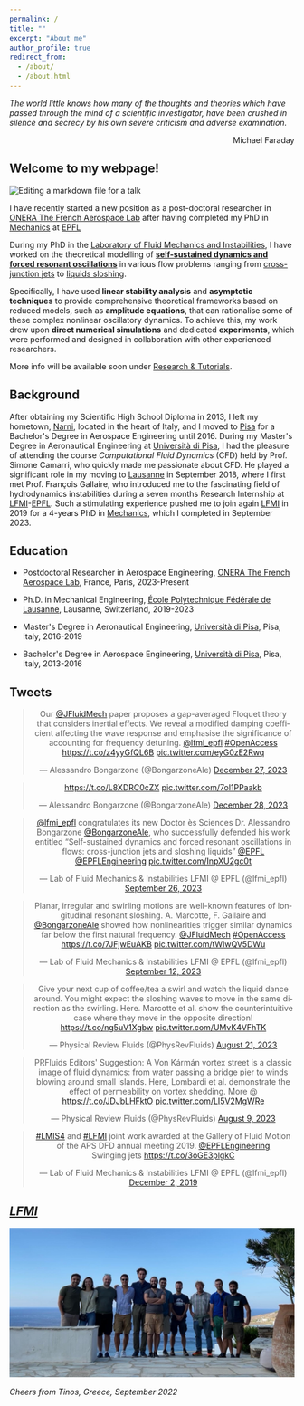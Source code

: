 ```yaml
---
permalink: /
title: ""
excerpt: "About me"
author_profile: true
redirect_from: 
  - /about/
  - /about.html
---
```


_The world little knows how many of the thoughts and theories which have passed through the mind of a scientific investigator, have been crushed in silence and secrecy by his own severe criticism and adverse examination._

<p style="text-align: right;">Michael Faraday</p>


Welcome to my webpage! 
------
![Editing a markdown file for a talk](/images/COVER_BANNER_3-min.jpg)

I have recently started a new position as a post-doctoral researcher in [ONERA The French Aerospace Lab](https://www.onera.fr/en) after having completed my PhD in [Mechanics](https://www.epfl.ch/education/phd/edme-mechanics/) at [EPFL](https://www.epfl.ch/en/) 

During my PhD in the [Laboratory of Fluid Mechanics and Instabilities](https://www.epfl.ch/labs/lfmi), I have worked on the theoretical modelling of **[self-sustained dynamics and forced resonant oscillations](http://Alessandro-Bongarzone.github.io/files/Abstract_PhD.pdf)** in various flow problems ranging from [cross-junction jets](https://alessandro-bongarzone.github.io/research/) to [liquids sloshing](https://alessandro-bongarzone.github.io/research/).

Specifically, I have used **linear stability analysis** and **asymptotic techniques** to provide comprehensive theoretical frameworks based on reduced models, such as **amplitude equations**, that can rationalise some of these complex nonlinear oscillatory dynamics. To achieve this, my work drew upon **direct numerical simulations** and dedicated **experiments**, which were performed and designed in collaboration with other experienced researchers.

More info will be available soon under [Research & Tutorials](https://alessandro-bongarzone.github.io/research/). 

Background
------

After obtaining my Scientific High School Diploma in 2013, I left my hometown, [Narni](https://en.wikipedia.org/wiki/Narni), located in the heart of Italy, and I moved to [Pisa](https://en.wikipedia.org/wiki/Pisa) for a Bachelor's Degree in Aerospace Engineering until 2016. During my Master's Degree in Aeronautical Engineering at [Università di Pisa](https://www.unipi.it), I had the pleasure of attending the course _Computational Fluid Dynamics_ (CFD) held by Prof. Simone Camarri, who quickly made me passionate about CFD. He played a significant role in my moving to [Lausanne](https://en.wikipedia.org/wiki/Lausanne) in September 2018, where I first met Prof. François Gallaire, who introduced me to the fascinating field of hydrodynamics instabilities during a seven months Research Internship at [LFMI](https://www.epfl.ch/labs/lfmi)-[EPFL](https://www.epfl.ch/en/). Such a stimulating experience pushed me to join again [LFMI](https://www.epfl.ch/labs/lfmi) in 2019 for a 4-years PhD in [Mechanics](https://www.epfl.ch/education/phd/edme-mechanics/), which I completed in September 2023. 


Education
------
- Postdoctoral Researcher in Aerospace Engineering, [ONERA The French Aerospace Lab](https://www.onera.fr/en/), France, Paris, 2023-Present
* Ph.D. in Mechanical Engineering, [École Polytechnique Fédérale de Lausanne](https://www.epfl.ch/en/), Lausanne, Switzerland, 2019-2023
+ Master's Degree in Aeronautical Engineering, [Università di Pisa](https://www.unipi.it), Pisa, Italy, 2016-2019
- Bachelor's Degree in Aerospace Engineering, [Università di Pisa](https://www.unipi.it), Pisa, Italy, 2013-2016


Tweets 
------

<blockquote class="twitter-tweet" align="center"><p lang="en" dir="ltr">Our <a href="https://twitter.com/JFluidMech?ref_src=twsrc%5Etfw">@JFluidMech</a> paper proposes a gap-averaged Floquet theory that considers inertial effects. We reveal a modified damping coefficient affecting the wave response and emphasise the significance of accounting for frequency detuning. <a href="https://twitter.com/lfmi_epfl?ref_src=twsrc%5Etfw">@lfmi_epfl</a> <a href="https://twitter.com/hashtag/OpenAccess?src=hash&amp;ref_src=twsrc%5Etfw">#OpenAccess</a> <a href="https://t.co/z4yyGfQL6B">https://t.co/z4yyGfQL6B</a> <a href="https://t.co/eyG0zE2Rwq">pic.twitter.com/eyG0zE2Rwq</a></p>&mdash; Alessandro Bongarzone (@BongarzoneAle) <a href="https://twitter.com/BongarzoneAle/status/1740010494495207523?ref_src=twsrc%5Etfw">December 27, 2023</a></blockquote> <script async src="https://platform.twitter.com/widgets.js" charset="utf-8"></script>

<blockquote class="twitter-tweet" align="center"><p lang="zxx" dir="ltr"><a href="https://t.co/L8XDRC0cZX">https://t.co/L8XDRC0cZX</a> <a href="https://t.co/7ol1PPaakb">pic.twitter.com/7ol1PPaakb</a></p>&mdash; Alessandro Bongarzone (@BongarzoneAle) <a href="https://twitter.com/BongarzoneAle/status/1740342221902340344?ref_src=twsrc%5Etfw">December 28, 2023</a></blockquote> <script async src="https://platform.twitter.com/widgets.js" charset="utf-8"></script>

<blockquote class="twitter-tweet" align="center"><p lang="en" dir="ltr"><a href="https://twitter.com/lfmi_epfl?ref_src=twsrc%5Etfw">@lfmi_epfl</a> congratulates its new Doctor ès Sciences Dr. Alessandro Bongarzone <a href="https://twitter.com/BongarzoneAle?ref_src=twsrc%5Etfw">@BongarzoneAle</a>, who successfully defended his work entitled “Self-sustained dynamics and forced resonant oscillations in flows: cross-junction jets and sloshing liquids” <a href="https://twitter.com/EPFL?ref_src=twsrc%5Etfw">@EPFL</a> <a href="https://twitter.com/EPFLEngineering?ref_src=twsrc%5Etfw">@EPFLEngineering</a> <a href="https://t.co/InpXU2gc0t">pic.twitter.com/InpXU2gc0t</a></p>&mdash; Lab of Fluid Mechanics &amp; Instabilities LFMI @ EPFL (@lfmi_epfl) <a href="https://twitter.com/lfmi_epfl/status/1706740576656216399?ref_src=twsrc%5Etfw">September 26, 2023</a></blockquote> <script async src="https://platform.twitter.com/widgets.js" charset="utf-8"></script>

<blockquote class="twitter-tweet" align="center"><p lang="en" dir="ltr">Planar, irregular and swirling motions are well-known features of longitudinal resonant sloshing. A. Marcotte, F. Gallaire and <a href="https://twitter.com/BongarzoneAle?ref_src=twsrc%5Etfw">@BongarzoneAle</a> showed how nonlinearities trigger similar dynamics far below the first natural frequency. <a href="https://twitter.com/JFluidMech?ref_src=twsrc%5Etfw">@JFluidMech</a> <a href="https://twitter.com/hashtag/OpenAccess?src=hash&amp;ref_src=twsrc%5Etfw">#OpenAccess</a> <a href="https://t.co/7JFjwEuAKB">https://t.co/7JFjwEuAKB</a> <a href="https://t.co/tWIwQV5DWu">pic.twitter.com/tWIwQV5DWu</a></p>&mdash; Lab of Fluid Mechanics &amp; Instabilities LFMI @ EPFL (@lfmi_epfl) <a href="https://twitter.com/lfmi_epfl/status/1701518205888389168?ref_src=twsrc%5Etfw">September 12, 2023</a></blockquote> <script async src="https://platform.twitter.com/widgets.js" charset="utf-8"></script>

<blockquote class="twitter-tweet" align="center"><p lang="en" dir="ltr">Give your next cup of coffee/tea a swirl and watch the liquid dance around. You might expect the sloshing waves to move in the same direction as the swirling. Here. Marcotte et al. show the counterintuitive case where they move in the opposite direction! <a href="https://t.co/ng5uV1Xgbw">https://t.co/ng5uV1Xgbw</a> <a href="https://t.co/UMvK4VFhTK">pic.twitter.com/UMvK4VFhTK</a></p>&mdash; Physical Review Fluids (@PhysRevFluids) <a href="https://twitter.com/PhysRevFluids/status/1693673697100345505?ref_src=twsrc%5Etfw">August 21, 2023</a></blockquote> <script async src="https://platform.twitter.com/widgets.js" charset="utf-8"></script>


<blockquote class="twitter-tweet" align="center"><p lang="en" dir="ltr">PRFluids Editors&#39; Suggestion: A Von Kármán vortex street is a classic image of fluid dynamics: from water passing a bridge pier to winds blowing around small islands. Here, Lombardi et al. demonstrate the effect of permeability on vortex shedding. More @ <a href="https://t.co/JDJbLHFktO">https://t.co/JDJbLHFktO</a> <a href="https://t.co/LI5V2MgWRe">pic.twitter.com/LI5V2MgWRe</a></p>&mdash; Physical Review Fluids (@PhysRevFluids) <a href="https://twitter.com/PhysRevFluids/status/1689361846090825729?ref_src=twsrc%5Etfw">August 9, 2023</a></blockquote> <script async src="https://platform.twitter.com/widgets.js" charset="utf-8"></script>


<blockquote class="twitter-tweet" align="center"><p lang="en" dir="ltr"><a href="https://twitter.com/hashtag/LMIS4?src=hash&amp;ref_src=twsrc%5Etfw">#LMIS4</a> and <a href="https://twitter.com/hashtag/LFMI?src=hash&amp;ref_src=twsrc%5Etfw">#LFMI</a> joint work awarded at the Gallery of Fluid Motion of the APS DFD annual meeting 2019. <a href="https://twitter.com/EPFLEngineering?ref_src=twsrc%5Etfw">@EPFLEngineering</a><br>Swinging jets <a href="https://t.co/3oGE3plgkC">https://t.co/3oGE3plgkC</a></p>&mdash; Lab of Fluid Mechanics &amp; Instabilities LFMI @ EPFL (@lfmi_epfl) <a href="https://twitter.com/lfmi_epfl/status/1201520793303289857?ref_src=twsrc%5Etfw">December 2, 2019</a></blockquote> <script async src="https://platform.twitter.com/widgets.js" charset="utf-8"></script>


_[LFMI](https://www.epfl.ch/labs/lfmi)_
------

![LFMI_photo](/images/LFMI_photo_TINOS.JPG)

_Cheers from Tinos, Greece, September 2022_

